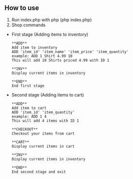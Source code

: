 ## How to use

1. Run index.php with php (php index.php)
2. Shop commands
- First stage (Adding items to inventory)
	```
	**ADD**
	Add item to inventory 
	ADD 'item_id' 'item_name' 'item_price' 'item_quantity'
	example: ADD 1 Shirt 4.99 10
	This will add 10 Shirts priced 4.99 with ID 1
	
	**INV**
	Display current items in inventory
	
	**END**
	End first stage
	```
- Second stage (Adding items to cart)
	```
	**ADD**
	Add item to cart 
	ADD 'item_id' 'item_quantity'
	example: ADD 1 4
	This will add 4 items with ID 1
	
	**CHECKOUT**
	Checkout your items from cart

	**CART**
	Display current items in cart

	**INV**
	Display current items in inventory
	
	**END**
	End second stage and exit
	```